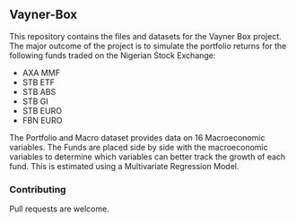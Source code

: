 ## Vayner-Box
This repository contains the files and datasets for the Vayner Box project.
The major outcome of the project is to simulate the portfolio returns for the following funds traded on the Nigerian Stock Exchange:
- AXA MMF
- STB ETF
- STB ABS
- STB GI
- STB EURO
- FBN EURO

The Portfolio and Macro dataset provides data on 16 Macroeconomic variables. The Funds are placed side by side with the macroeconomic variables to determine which variables can better track the growth of each fund. This is estimated using a Multivariate Regression Model.

### Contributing
Pull requests are welcome. 
